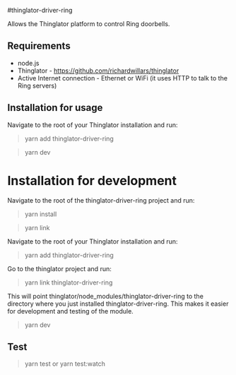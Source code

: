 #thinglator-driver-ring

Allows the Thinglator platform to control Ring doorbells.

## Requirements

* node.js
* Thinglator - https://github.com/richardwillars/thinglator
* Active Internet connection - Ethernet or WiFi (it uses HTTP to talk to the Ring servers)

## Installation for usage

Navigate to the root of your Thinglator installation and run:

> yarn add thinglator-driver-ring

> yarn dev

# Installation for development

Navigate to the root of the thinglator-driver-ring project and run:

> yarn install

> yarn link

Navigate to the root of your Thinglator installation and run:

> yarn add thinglator-driver-ring

Go to the thinglator project and run:

> yarn link thinglator-driver-ring

This will point thinglator/node_modules/thinglator-driver-ring to the directory where you just installed thinglator-driver-ring. This makes it easier for development and testing of the module.

> yarn dev

## Test

> yarn test
> or
> yarn test:watch
